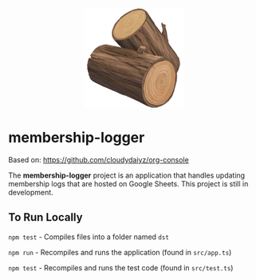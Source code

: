 <p align="center">
<img width="200" alt="Screen Shot 2023-03-22 at 11 59 37 PM" src="https://github.com/cloudydaiyz/membership-logger/blob/main/assets/logo.png" />
</p>

# membership-logger
Based on: https://github.com/cloudydaiyz/org-console

The **membership-logger** project is an application that handles updating membership logs that are hosted on Google Sheets. This project is still in development.

## To Run Locally
`npm test` - Compiles files into a folder named `dst`

`npm run` - Recompiles and runs the application (found in `src/app.ts`)

`npm test` - Recompiles and runs the test code (found in `src/test.ts`)

